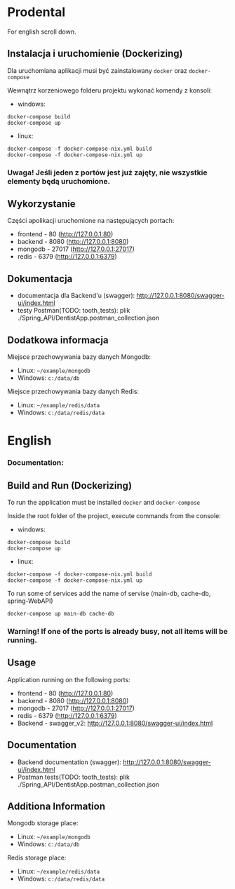 # Prodental

For english scroll down.

## Instalacja i uruchomienie (Dockerizing)

Dla uruchomiana aplikacji musi być zainstalowany `docker` oraz `docker-compose`

Wewnątrz korzeniowego folderu projektu wykonać komendy z konsoli:

- windows:

```
docker-compose build
docker-compose up
```

- linux:

```
docker-compose -f docker-compose-nix.yml build
docker-compose -f docker-compose-nix.yml up
```

### Uwaga! Jeśli jeden z portów jest już zajęty, nie wszystkie elementy będą uruchomione.

## Wykorzystanie

Części apolikacji uruchomione na następujących portach:

- frontend - 80 (http://127.0.0.1:80)
- backend - 8080 (http://127.0.0.1:8080)
- mongodb - 27017 (http://127.0.0.1:27017)
- redis - 6379 (http://127.0.0.1:6379)

## Dokumentacja

- documentacja dla Backend'u (swagger): http://127.0.0.1:8080/swagger-ui/index.html
- testy Postman(TODO: tooth_tests): plik ./Spring_API/DentistApp.postman_collection.json

## Dodatkowa informacja

Miejsce przechowywania bazy danych Mongodb:

- Linux: `~/example/mongodb`
- Windows: `c:/data/db`

Miejsce przechowywania bazy danych Redis:

- Linux: `~/example/redis/data`
- Windows: `c:/data/redis/data`

# English

### Documentation:

## Build and Run (Dockerizing)

To run the application must be installed `docker` and `docker-compose`

Inside the root folder of the project, execute commands from the console:

- windows:

```
docker-compose build
docker-compose up
```

- linux:

```
docker-compose -f docker-compose-nix.yml build
docker-compose -f docker-compose-nix.yml up
```

To run some of services add the name of servise (main-db, cache-db, spring-WebAPI)

```
docker-compose up main-db cache-db
```

### Warning! If one of the ports is already busy, not all items will be running.

## Usage

Application running on the following ports:

- frontend - 80 (http://127.0.0.1:80)
- backend - 8080 (http://127.0.0.1:8080)
- mongodb - 27017 (http://127.0.0.1:27017)
- redis - 6379 (http://127.0.0.1:6379)
- Backend - swagger_v2: http://127.0.0.1:8080/swagger-ui/index.html

## Documentation

- Backend documentation (swagger): http://127.0.0.1:8080/swagger-ui/index.html
- Postman tests(TODO: tooth_tests): plik ./Spring_API/DentistApp.postman_collection.json

## Additiona Information

Mongodb storage place:

- Linux: `~/example/mongodb`
- Windows: `c:/data/db`

Redis storage place:

- Linux: `~/example/redis/data`
- Windows: `c:/data/redis/data`

<!-- ### Remove previous builds (Linux)

- list images

```
docker images
```

You have to copy `IMAGE ID` and paste it:

```
docker rmi images_names
```

Remove all <none> images (linux)

```
docker rmi $(docker images | grep '<none>' | awk '{print $3}')
``` -->
